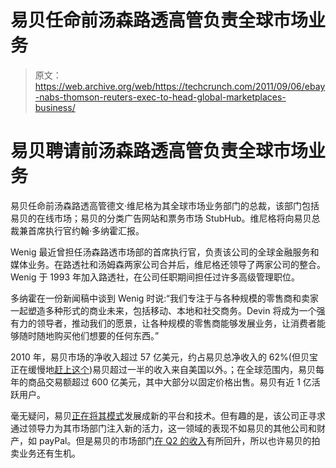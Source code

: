 # 易贝任命前汤森路透高管负责全球市场业务

> 原文：<https://web.archive.org/web/https://techcrunch.com/2011/09/06/ebay-nabs-thomson-reuters-exec-to-head-global-marketplaces-business/>

# 易贝聘请前汤森路透高管负责全球市场业务

易贝任命前汤森路透高管德文·维尼格为其全球市场业务部门的总裁，该部门包括易贝的在线市场；易贝的分类广告网站和票务市场 StubHub。维尼格将向易贝总裁兼首席执行官约翰·多纳霍汇报。

Wenig 最近曾担任汤森路透市场部的首席执行官，负责该公司的全球金融服务和媒体业务。在路透社和汤姆森两家公司合并后，维尼格还领导了两家公司的整合。Wenig 于 1993 年加入路透社，在公司任职期间担任过许多高级管理职位。

多纳霍在一份新闻稿中谈到 Wenig 时说:“我们专注于与各种规模的零售商和卖家一起塑造多种形式的商业未来，包括移动、本地和社交商务。Devin 将成为一个强有力的领导者，推动我们的愿景，让各种规模的零售商能够发展业务，让消费者能够随时随地购买他们想要的任何东西。”

2010 年，易贝市场的净收入超过 57 亿美元，约占易贝总净收入的 62%(但贝宝正在缓慢地[赶上这个](https://web.archive.org/web/20230314094040/http://www.businesswire.com/news/home/20110427007093/en/eBay-Reports-Strong-Quarter-2011-Results))易贝超过一半的收入来自美国以外。；在全球范围内，易贝每年的商品交易额超过 600 亿美元，其中大部分以固定价格出售。易贝有近 1 亿活跃用户。

毫无疑问，易贝[正在将其模式](https://web.archive.org/web/20230314094040/https://techcrunch.com/2011/05/15/connecting-the-dots-on-ebays-local-shopping-strategy/)发展成新的平台和技术。但有趣的是，该公司正寻求通过领导力为其市场部门注入新的活力，这一领域的表现不如易贝的其他公司和财产，如 payPal。但是易贝的市场部门[在 Q2 的收入](https://web.archive.org/web/20230314094040/https://techcrunch.com/2011/07/20/ebay-beats-the-street-revenue-up-25-percent-to-2-8b-paypal-posts-first-1b-quarter/)有所回升，所以也许易贝的拍卖业务还有生机。